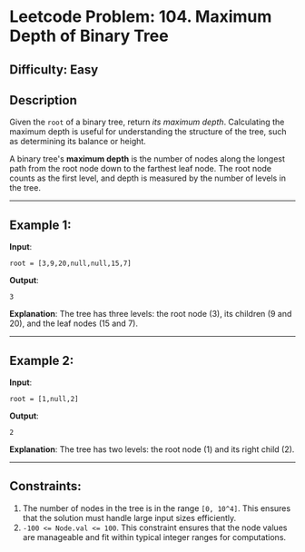 # Leetcode Problem: 104. Maximum Depth of Binary Tree

## Difficulty: Easy

## Description
Given the `root` of a binary tree, return *its maximum depth*. Calculating the maximum depth is useful for understanding the structure of the tree, such as determining its balance or height.

A binary tree's **maximum depth** is the number of nodes along the longest path from the root node down to the farthest leaf node. The root node counts as the first level, and depth is measured by the number of levels in the tree.

---

## Example 1:
**Input**:
```
root = [3,9,20,null,null,15,7]
```
**Output**:
```
3
```
**Explanation**:
The tree has three levels: the root node (3), its children (9 and 20), and the leaf nodes (15 and 7).

---

## Example 2:
**Input**:
```
root = [1,null,2]
```
**Output**:
```
2
```
**Explanation**:
The tree has two levels: the root node (1) and its right child (2).

---

## Constraints:
1. The number of nodes in the tree is in the range `[0, 10^4]`. This ensures that the solution must handle large input sizes efficiently.
2. `-100 <= Node.val <= 100`. This constraint ensures that the node values are manageable and fit within typical integer ranges for computations.
